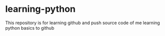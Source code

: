 # learning-python
This repository is for learning github and push source code of me learning python basics to github
